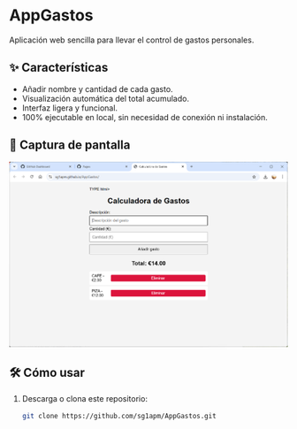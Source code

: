 # AppGastos

Aplicación web sencilla para llevar el control de gastos personales.

## ✨ Características

- Añadir nombre y cantidad de cada gasto.
- Visualización automática del total acumulado.
- Interfaz ligera y funcional.
- 100% ejecutable en local, sin necesidad de conexión ni instalación.

## 📸 Captura de pantalla

![Vista de la app](images/Captura%20de%20pantalla%202025-05-21%20084306.png)

## 🛠️ Cómo usar

1. Descarga o clona este repositorio:
   ```bash
   git clone https://github.com/sg1apm/AppGastos.git
